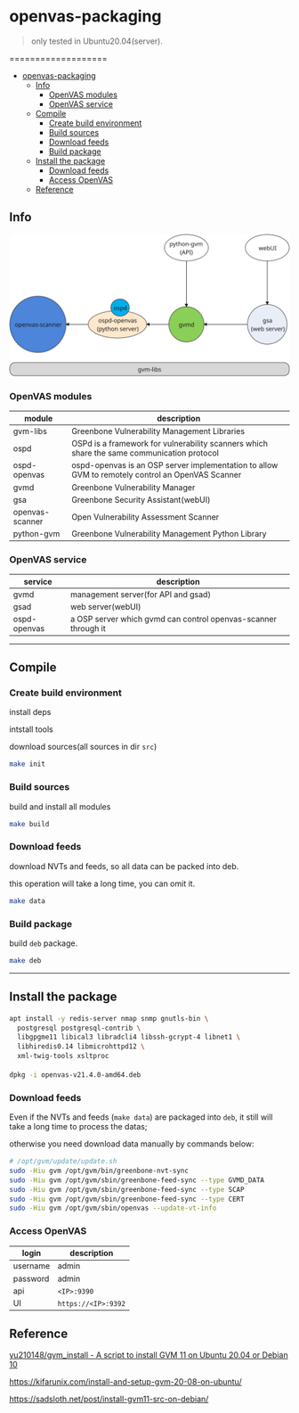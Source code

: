 # openvas-packaging

> only tested in Ubuntu20.04(server).

===================
<!-- TOC -->

- [openvas-packaging](#openvas-packaging)
    - [Info](#info)
        - [OpenVAS modules](#openvas-modules)
        - [OpenVAS service](#openvas-service)
    - [Compile](#compile)
        - [Create build environment](#create-build-environment)
        - [Build sources](#build-sources)
        - [Download feeds](#download-feeds)
        - [Build package](#build-package)
    - [Install the package](#install-the-package)
        - [Download feeds](#download-feeds-1)
        - [Access OpenVAS](#access-openvas)
    - [Reference](#reference)

<!-- /TOC -->

## Info

![module](res/openvas-modules.svg)

### OpenVAS modules

| module          | description                                                                                      |
| --------------- | ------------------------------------------------------------------------------------------------ |
| gvm-libs        | Greenbone Vulnerability Management Libraries                                                     |
| ospd            | OSPd is a framework for vulnerability scanners which share the same communication protocol       |
| ospd-openvas    | ospd-openvas is an OSP server implementation to allow GVM to remotely control an OpenVAS Scanner |
| gvmd            | Greenbone Vulnerability Manager                                                                  |
| gsa             | Greenbone Security Assistant(webUI)                                                              |
| openvas-scanner | Open Vulnerability Assessment Scanner                                                            |
| python-gvm      | Greenbone Vulnerability Management Python Library                                                |

### OpenVAS service

| service      | description                                            |
| ------------ | ------------------------------------------------------ |
| gvmd         | management server(for API and gsad)                    |
| gsad         | web server(webUI)                                      |
| ospd-openvas | a OSP server which gvmd can control openvas-scanner through it |

-----------

## Compile

### Create build environment

install deps

intstall tools

download sources(all sources in dir `src`)

```bash
make init
```

### Build sources

build and install all modules

```bash
make build
```

### Download feeds

download NVTs and feeds, so all data can be packed into deb.

this operation will take a long time, you can omit it.

```bash
make data
```

### Build package

build `deb` package.

```bash
make deb
```

-------------

## Install the package

```bash
apt install -y redis-server nmap snmp gnutls-bin \
  postgresql postgresql-contrib \
  libgpgme11 libical3 libradcli4 libssh-gcrypt-4 libnet1 \
  libhiredis0.14 libmicrohttpd12 \
  xml-twig-tools xsltproc

dpkg -i openvas-v21.4.0-amd64.deb
```

### Download feeds

Even if the NVTs and feeds (`make data`) are packaged into `deb`, it still will take a long time to process the datas; 

otherwise you need download data manually by commands below:

```bash
# /opt/gvm/update/update.sh
sudo -Hiu gvm /opt/gvm/bin/greenbone-nvt-sync
sudo -Hiu gvm /opt/gvm/sbin/greenbone-feed-sync --type GVMD_DATA
sudo -Hiu gvm /opt/gvm/sbin/greenbone-feed-sync --type SCAP
sudo -Hiu gvm /opt/gvm/sbin/greenbone-feed-sync --type CERT
sudo -Hiu gvm /opt/gvm/sbin/openvas --update-vt-info
```

### Access OpenVAS

| login    | description         |
| -------- | ------------------- |
| username | admin               |
| password | admin               |
| api      | `<IP>:9390`         |
| UI       | `https://<IP>:9392` |

## Reference

[ yu210148/gvm_install - A script to install GVM 11 on Ubuntu 20.04 or Debian 10](https://github.com/yu210148/gvm_install)

https://kifarunix.com/install-and-setup-gvm-20-08-on-ubuntu/

https://sadsloth.net/post/install-gvm11-src-on-debian/
